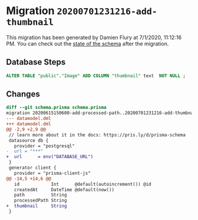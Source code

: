 # Migration `20200701231216-add-thumbnail`

This migration has been generated by Damien Flury at 7/1/2020, 11:12:16 PM.
You can check out the [state of the schema](./schema.prisma) after the migration.

## Database Steps

```sql
ALTER TABLE "public"."Image" ADD COLUMN "thumbnail" text  NOT NULL ;
```

## Changes

```diff
diff --git schema.prisma schema.prisma
migration 20200615150600-add-processed-path..20200701231216-add-thumbnail
--- datamodel.dml
+++ datamodel.dml
@@ -2,9 +2,9 @@
 // learn more about it in the docs: https://pris.ly/d/prisma-schema
 datasource db {
   provider = "postgresql"
-  url = "***"
+  url      = env("DATABASE_URL")
 }
 generator client {
   provider = "prisma-client-js"
@@ -14,5 +14,6 @@
   id            Int      @default(autoincrement()) @id
   createdAt     DateTime @default(now())
   path          String
   processedPath String
+  thumbnail     String
 }
```


